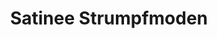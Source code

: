 ---
title: "Satinee Strumpfmoden"
url: /wuerzburg/satinee-strumpfmoden-kaiserstrasse/
shop: Kleidung
---